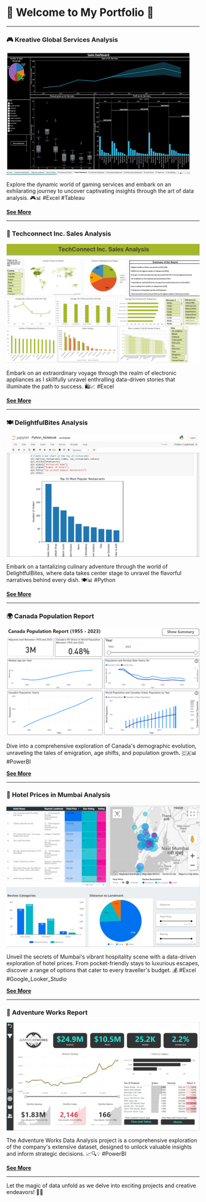 # 🌟 Welcome to My Portfolio 🌟

---

<!-- Favicon -->
<link rel="icon" href="/images/Website_logo.jpeg" type="image/x-icon">

### 🎮 Kreative Global Services Analysis 

[![Kreative Global Services Thumbnail](images/CGS/Thumbnail1.png)](/Pages/KGS_analysis)

 Explore the dynamic world of gaming services and embark on an exhilarating journey to uncover captivating insights through the art of data analysis. 🎮📊 #Excel #Tableau

[**See More**](/Pages/KGS_analysis)

---

### 💼 Techconnect Inc. Sales Analysis

[![Techconnect Inc. Sales Analysis Thumbnail](images/TCS/Techconnect_thumbnail.png)](/Pages/Techconnect_Sales_Analysis)

 Embark on an extraordinary voyage through the realm of electronic appliances as I skillfully unravel enthralling data-driven stories that illuminate the path to success. 🛍️📈 #Excel

[**See More**](/Pages/Techconnect_Sales_Analysis)

---

### 🍽️ DelightfulBites Analysis

[![DelightfulBites Analysis Thumbnail](images/DB/DelightfulBites_Thumbnail.png)](/Pages/DelightfulBites_Analysis)

 Embark on a tantalizing culinary adventure through the world of DelightfulBites, where data takes center stage to unravel the flavorful narratives behind every dish. 🍽️📊 #Python

[**See More**](/Pages/DelightfulBites_Analysis)

---

### 🌍 Canada Population Report

[![Canada Population Report Thumbnail](images/CA_Population_Report/Canada_Population_Banner.png)](/Pages/CA_Population_Report)

 Dive into a comprehensive exploration of Canada's demographic evolution, unraveling the tales of emigration, age shifts, and population growth. 🇨🇦📊 #PowerBI

[**See More**](/Pages/CA_Population_Report)

---

### 🏨 Hotel Prices in Mumbai Analysis 

[![Hotel Prices in Mumbai](/images/HotelPrices/Google%20looker%20Cover.png)](/Pages/HotelPrices)

Unveil the secrets of Mumbai's vibrant hospitality scene with a data-driven exploration of hotel prices. From pocket-friendly stays to luxurious escapes, discover a range of options that cater to every traveller's budget. 💰 #Excel #Google_Looker_Studio

[**See More**](/Pages/HotelPrices)

---

### 🚀 Adventure Works Report

[![Adventure Works Report](/images/Adventure_Works_Report/AdventureWorks_Exec_Report.png)](/Pages/Adventure_Works_Report.md)

The Adventure Works Data Analysis project is a comprehensive exploration of the company's extensive dataset, designed to unlock valuable insights and inform strategic decisions. 📈🔍💡 #PowerBI

[**See More**](/Pages/Pages/Adventure_Works_Report.md)

---

Let the magic of data unfold as we delve into exciting projects and creative endeavors! 🚀🌌
